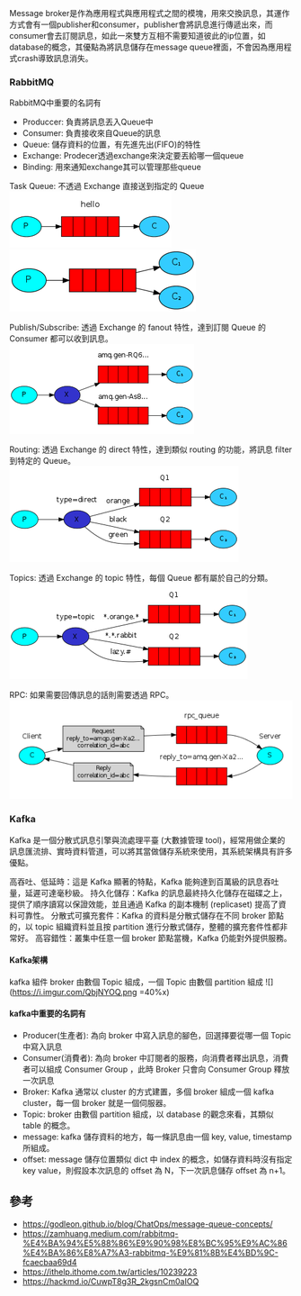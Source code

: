 Message broker是作為應用程式與應用程式之間的模塊，用來交換訊息，其運作方式會有一個publisher和consumer，publisher會將訊息進行傳遞出來，而consumer會去訂閱訊息，如此一來雙方互相不需要知道彼此的ip位置，如database的概念，其優點為將訊息儲存在message queue裡面，不會因為應用程式crash導致訊息消失。

### RabbitMQ
RabbitMQ中重要的名詞有
* Produccer: 負責將訊息丟入Queue中
* Consumer: 負責接收來自Queue的訊息
* Queue: 儲存資料的位置，有先進先出(FIFO)的特性
* Exchange: Prodecer透過exchange來決定要丟給哪一個queue
* Binding: 用來通知exchange其可以管理那些queue

Task Queue: 不透過 Exchange 直接送到指定的 Queue
![](../img/broker01.png)
![](../img/broker02.png)

Publish/Subscribe: 透過 Exchange 的 fanout 特性，達到訂閱 Queue 的 Consumer 都可以收到訊息。
![](../img/broker03.png)

Routing: 透過 Exchange 的 direct 特性，達到類似 routing 的功能，將訊息 filter 到特定的 Queue。
![](../img/broker04.png)

Topics: 透過 Exchange 的 topic 特性，每個 Queue 都有屬於自己的分類。
![](../img/broker05.png)

RPC: 如果需要回傳訊息的話則需要透過 RPC。
![](../img/broker06.png)

### Kafka
Kafka 是一個分散式訊息引擎與流處理平臺 (大數據管理 tool)，經常用做企業的訊息匯流排、實時資料管道，可以將其當做儲存系統來使用，其系統架構具有許多優點。

高吞吐、低延時：這是 Kafka 顯著的特點，Kafka 能夠達到百萬級的訊息吞吐量，延遲可達毫秒級。
持久化儲存：Kafka 的訊息最終持久化儲存在磁碟之上，提供了順序讀寫以保證效能，並且通過 Kafka 的副本機制 (replicaset) 提高了資料可靠性。
分散式可擴充套件：Kafka 的資料是分散式儲存在不同 broker 節點的，以 topic 組織資料並且按 partition 進行分散式儲存，整體的擴充套件性都非常好。
高容錯性：叢集中任意一個 broker 節點當機，Kafka 仍能對外提供服務。

#### Kafka架構
kafka 組件 broker 由數個 Topic 組成，一個 Topic 由數個 partition 組成
![](https://i.imgur.com/QbjNYOQ.png =40%x)

#### kafka中重要的名詞有
* Producer(生產者): 為向 broker 中寫入訊息的腳色，回選擇要從哪一個 Topic 中寫入訊息
* Consumer(消費者): 為向 broker 中訂閱者的服務，向消費者釋出訊息，消費者可以組成 Consumer Group ，此時 Broker 只會向 Consumer Group 釋放一次訊息
* Broker: Kafka 通常以 cluster 的方式建置，多個 broker 組成一個 kafka cluster，每一個 broker 就是一個伺服器。
* Topic: broker 由數個 partition 組成，以 database 的觀念來看，其類似 table 的概念。
* message: kafka 儲存資料的地方，每一條訊息由一個 key, value, timestamp 所組成。
* offset: message 儲存位置類似 dict 中 index 的概念，如儲存資料時沒有指定 key value，則假設本次訊息的 offset 為 N，下一次訊息儲存 offset 為 n+1。



## 參考
* https://godleon.github.io/blog/ChatOps/message-queue-concepts/
* https://zamhuang.medium.com/rabbitmq-%E4%BA%94%E5%88%86%E9%90%98%E8%BC%95%E9%AC%86%E4%BA%86%E8%A7%A3-rabbitmq-%E9%81%8B%E4%BD%9C-fcaecbaa69d4
* https://ithelp.ithome.com.tw/articles/10239223
* https://hackmd.io/CuwpT8g3R_2kgsnCm0aIOQ